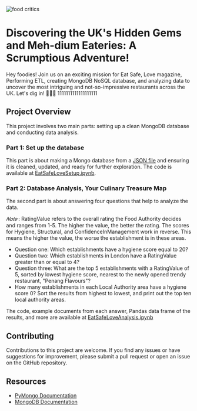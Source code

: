 ![food critics](https://imgc.artprintimages.com/img/print/i-ll-have-the-vegan-new-yorker-cartoon_u-l-pgqpcj0.jpg?artHeight=900&artPerspective=n&artWidth=900&background=fbfbfb)
# Discovering the UK's Hidden Gems and Meh-dium Eateries: A Scrumptious Adventure!
Hey foodies! Join us on an exciting mission for Eat Safe, Love magazine, Performing ETL, creating MongoDB NoSQL database, and analyzing data to uncover the most intriguing and not-so-impressive restaurants across the  UK. Let's dig in! 🍔🍕🍰 1111111111111111111

## Project Overview
This project involves two main parts: setting up a clean MongoDB database and conducting data analysis.


### Part 1: Set up the database
This part is about making a Mongo database from a [JSON file](https://github.com/MahsaBakhtiari/nosql-challenge/tree/main/Resources) and  ensuring it is cleaned, updated, and ready for further exploration. The code is available at [EatSafeLoveSetup.ipynb](https://github.com/MahsaBakhtiari/nosql-challenge/blob/main/EatSafeLoveSetup.ipynb).

### Part 2: Database Analysis, Your Culinary Treasure Map
The second part is about answering four questions that help to analyze the data. 

$𝑁𝑜𝑡𝑒$ :
  RatingValue refers to the overall rating the Food Authority decides and ranges from 1-5. The higher the value, the better the rating. The scores for Hygiene, Structural, and ConfidenceInManagement work in reverse. This means the higher the value, the worse the establishment is in these areas.
* Question one: Which establishments have a hygiene score equal to 20?
* Question two: Which establishments in London have a RatingValue greater than or equal to 4?
* Question three: What are the top 5 establishments with a RatingValue of 5, sorted by lowest hygiene score, nearest to the newly opened  trendy restaurant, "Penang Flavours"?
* How many establishments in each Local Authority area have a hygiene score 0? Sort the results from highest to lowest, and print out the top ten local authority areas.

The code, example documents from each answer, Pandas data frame of the results, and more are available at [EatSafeLoveAnalysis.ipynb](https://github.com/MahsaBakhtiari/nosql-challenge/blob/main/EatSafeLoveAnalysis.ipynb)

## Contributing

Contributions to this project are welcome. If you find any issues or have suggestions for improvement, please submit a pull  request or open an issue on the GitHub repository.

## Resources
* [PyMongo Documentation](https://pymongo.readthedocs.io/en/stable/)
* [MongoDB Documentation](https://www.mongodb.com/docs/)








